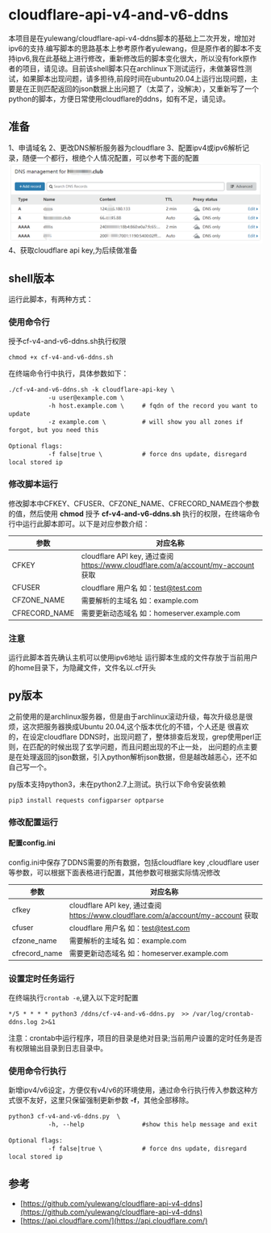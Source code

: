 # cloudflare-api-v4-and-v6-ddns

本项目是在yulewang/cloudflare-api-v4-ddns脚本的基础上二次开发，增加对ipv6的支持.编写脚本的思路基本上参考原作者yulewang，但是原作者的脚本不支持ipv6,我在此基础上进行修改，重新修改后的脚本变化很大，所以没有fork原作者的项目，请见谅。目前该shell脚本只在archlinux下测试运行，未做兼容性测试，如果脚本出现问题，请多担待,前段时间在ubuntu20.04上运行出现问题，主要是在正则匹配返回的json数据上出问题了（太菜了，没解决），又重新写了一个python的脚本，方便日常使用cloudflare的ddns，如有不足，请见谅。

## 准备
1、申请域名
2、更改DNS解析服务器为cloudflare
3、配置ipv4或ipv6解析记录，随便一个都行，根绝个人情况配置，可以参考下面的配置   
![cloudflare ddns](https://github.com/hksanduo/cloudflare-api-v4-and-v6-ddns/blob/master/ddns.png)  
4、获取cloudflare api key,为后续做准备

## shell版本
运行此脚本，有两种方式：
### 使用命令行
授予cf-v4-and-v6-ddns.sh执行权限    
```
chmod +x cf-v4-and-v6-ddns.sh
```
在终端命令行中执行，具体参数如下：
```
./cf-v4-and-v6-ddns.sh -k cloudflare-api-key \
           -u user@example.com \
           -h host.example.com \     # fqdn of the record you want to update
           -z example.com \          # will show you all zones if forgot, but you need this

Optional flags:
           -f false|true \           # force dns update, disregard local stored ip
```

### 修改脚本运行
修改脚本中CFKEY、CFUSER、CFZONE_NAME、CFRECORD_NAME四个参数的值，然后使用 **chmod** 授予 **cf-v4-and-v6-ddns.sh** 执行的权限，在终端命令行中运行此脚本即可。以下是对应参数介绍：         

| 参数          | 对应名称                                                                          |
| ------------- | --------------------------------------------------------------------------------- |
| CFKEY         | cloudflare API key, 通过查阅 https://www.cloudflare.com/a/account/my-account 获取 |
| CFUSER        | cloudflare 用户名 如：test@test.com                                               |
| CFZONE_NAME   | 需要解析的主域名 如：example.com                                                  |
| CFRECORD_NAME | 需要更新动态域名 如：homeserver.example.com                                       |

### 注意
运行此脚本首先确认主机可以使用ipv6地址
运行脚本生成的文件存放于当前用户的home目录下，为隐藏文件，文件名以.cf开头

## py版本
之前使用的是archlinux服务器，但是由于archlinux滚动升级，每次升级总是很烦，这次把服务器换成Ubuntu 20.04,这个版本优化的不错，个人还是
很喜欢的，在设定cloudflare DDNS时，出现问题了，整体排查后发现，grep使用perl正则，在匹配的时候出现了玄学问题，而且问题出现的不止一处，
出问题的点主要是在处理返回的json数据，引入python解析json数据，但是越改越恶心，还不如自己写一个。

py版本支持python3，未在python2.7上测试。执行以下命令安装依赖
```
pip3 install requests configparser optparse
```
### 修改配置运行
#### 配置config.ini
config.ini中保存了DDNS需要的所有数据，包括cloudflare key ,cloudflare user等参数，可以根据下面表格进行配置，其他参数可根据实际情况修改

| 参数          | 对应名称                                                                          |
| ------------- | --------------------------------------------------------------------------------- |
| cfkey         | cloudflare API key, 通过查阅 https://www.cloudflare.com/a/account/my-account 获取 |
| cfuser        | cloudflare 用户名 如：test@test.com                                               |
| cfzone_name   | 需要解析的主域名 如：example.com                                                  |
| cfrecord_name | 需要更新动态域名 如：homeserver.example.com                                       |

### 设置定时任务运行
在终端执行`crontab -e`,键入以下定时配置
```
*/5 * * * * python3 /ddns/cf-v4-and-v6-ddns.py  >> /var/log/crontab-ddns.log 2>&1
```
注意：crontab中运行程序，项目的目录是绝对目录;当前用户设置的定时任务是否有权限输出目录到日志目录中。

### 使用命令行执行
新增ipv4/v6设定，方便仅有v4/v6的环境使用，通过命令行执行传入参数这种方式很不友好，这里只保留强制更新参数 **-f**，其他全部移除。
```
python3 cf-v4-and-v6-ddns.py  \
           -h, --help                #show this help message and exit

Optional flags:
           -f false|true \           # force dns update, disregard local stored ip
```

## 参考
- [https://github.com/yulewang/cloudflare-api-v4-ddns](https://github.com/yulewang/cloudflare-api-v4-ddns)
- [https://api.cloudflare.com/](https://api.cloudflare.com/)
